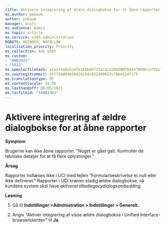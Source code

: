 ```yaml
---
title: Aktivere integrering af ældre dialogbokse for at åbne rapporter
ms.author: pebaum
author: pebaum
manager: scotv
ms.audience: Admin
ms.topic: article
ms.service: o365-administration
ROBOTS: NOINDEX, NOFOLLOW
localization_priority: Priority
ms.collection: Adm_O365
ms.custom:
- "9002931"
- "5612"
ms.openlocfilehash: e1ad34e8a5cefe168b86727ac3ca208d90f8d4478696cef58a7d0b04475fba56
ms.sourcegitcommit: b5f7da89a650d2915dc652449623c78be6247175
ms.translationtype: MT
ms.contentlocale: da-DK
ms.lasthandoff: 08/05/2021
ms.locfileid: "54003383"
---
```

# <a name="enable-embedding-legacy-dialogs-to-open-reports"></a>Aktivere integrering af ældre dialogbokse for at åbne rapporter

**Symptom**

Brugerne kan ikke åbne rapporter. "Noget er gået galt. Kontrollér de tekniske detaljer for at få flere oplysninger."

**Årsag**

Rapporter indlæses ikke i UCI med fejlen "Formularbeskrivelse er null eller ikke defineret." Rapporter i UCI kræver stadig ældre dialogbokse, så kundens system skal have *aktiveret tilladlegacydialogsembedding.*

**Løsning**

1. Gå til **Indstillinger >Administration > Indstillinger > Generelt.**

2. Angiv "Aktivér integrering af visse ældre dialogbokse i Unified Interface-browserklienten" til **Ja**.
